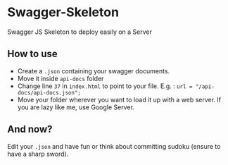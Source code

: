 # Swagger-Skeleton
Swagger JS Skeleton to deploy easily on a Server

## How to use
 - Create a `.json` containing your swagger documents.
 - Move it inside `api-docs` folder
 - Change line `37` in `index.html` to point to your file. E.g. : `url = "/api-docs/api-docs.json";`
 - Move your folder wherever you want to load it up with a web server. If you are lazy like me, use Google Server.

## And now?
Edit your `.json` and have fun or think about committing sudoku (ensure to have a sharp sword).
